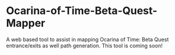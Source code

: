 # Ocarina-of-Time-Beta-Quest-Mapper
A web based tool to assist in mapping Ocarina of Time: Beta Quest entrance/exits as well path generation. This tool is coming soon!
